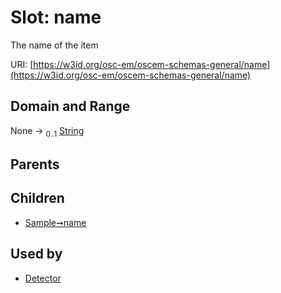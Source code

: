 
# Slot: name

The name of the item

URI: [https://w3id.org/osc-em/oscem-schemas-general/name](https://w3id.org/osc-em/oscem-schemas-general/name)


## Domain and Range

None &#8594;  <sub>0..1</sub> [String](types/String.md)

## Parents


## Children

 *  [Sample➞name](Sample_name.md)

## Used by

 * [Detector](Detector.md)
